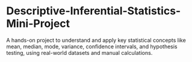 # Descriptive-Inferential-Statistics-Mini-Project
A hands-on project to understand and apply key statistical concepts like mean, median, mode, variance, confidence intervals, and hypothesis testing, using real-world datasets and manual calculations.
